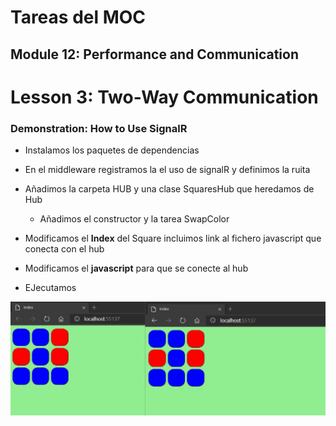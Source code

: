 # Tareas del MOC

## Module 12: Performance and Communication

# Lesson 3: Two-Way Communication

### Demonstration: How to Use SignalR

- Instalamos los paquetes de dependencias

- En el middleware registramos la el uso de signalR y definimos la ruita

- Añadimos la carpeta HUB y una clase SquaresHub que heredamos de Hub

  - Añadimos el constructor y la tarea SwapColor

- Modificamos el **Index**  del Square incluimos link al fichero javascript que conecta con el hub

- Modificamos el **javascript** para que se conecte al hub 

- EJecutamos

  

![](./img/Captura1.jpg)

